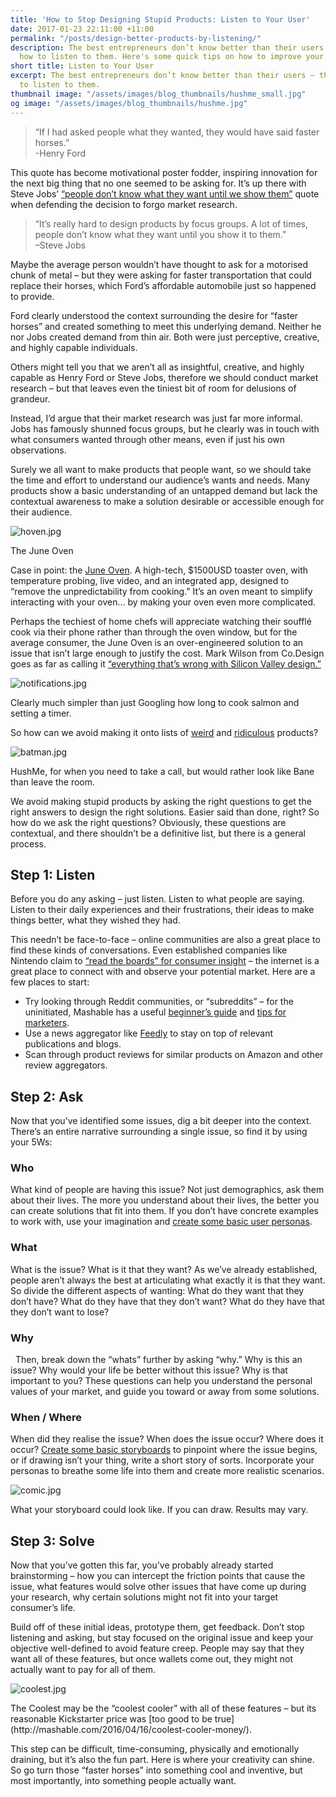 ```yaml
---
title: 'How to Stop Designing Stupid Products: Listen to Your User'
date: 2017-01-23 22:11:00 +11:00
permalink: "/posts/design-better-products-by-listening/"
description: The best entrepreneurs don’t know better than their users – they know
  how to listen to them. Here's some quick tips on how to improve your listening skills.
short title: Listen to Your User
excerpt: The best entrepreneurs don’t know better than their users – they know how
  to listen to them.
thumbnail image: "/assets/images/blog_thumbnails/hushme_small.jpg"
og image: "/assets/images/blog_thumbnails/hushme.jpg"
---
```


> “If I had asked people what they wanted, they would have said faster horses.” <br> -Henry Ford

This quote has become motivational poster fodder, inspiring innovation for the next big thing that no one seemed to be asking for. It’s up there with Steve Jobs’ [“people don’t know what they want until we show them”](https://www.helpscout.net/blog/why-steve-jobs-never-listened-to-his-customers/) quote when defending the decision to forgo market research.

> “It’s really hard to design products by focus groups. A lot of times, people don’t know what they want until you show it to them.” <br> –Steve Jobs

Maybe the average person wouldn’t have thought to ask for a motorised chunk of metal – but they were asking for faster transportation that could replace their horses, which Ford’s affordable automobile just so happened to provide.

Ford clearly understood the context surrounding the desire for “faster horses” and created something to meet this underlying demand. Neither he nor Jobs created demand from thin air. Both were just perceptive, creative, and highly capable individuals. 

Others might tell you that we aren’t all as insightful, creative, and highly capable as Henry Ford or Steve Jobs, therefore we should conduct market research – but that leaves even the tiniest bit of room for delusions of grandeur. 

Instead, I’d argue that their market research was just far more informal. Jobs has famously shunned focus groups, but he clearly was in touch with what consumers wanted through other means, even if just his own observations.

Surely we all want to make products that people want, so we should take the time and effort to understand our audience’s wants and needs. Many products show a basic understanding of an untapped demand but lack the contextual awareness to make a solution desirable or accessible enough for their audience.

![hoven.jpg](/uploads/hoven.jpg)
<p class="caption">The June Oven</p>

Case in point: the [June Oven](https://juneoven.com/). A high-tech, $1500USD toaster oven, with temperature probing, live video, and an integrated app, designed to “remove the unpredictability from cooking.” It’s an oven meant to simplify interacting with your oven… by making your oven even more complicated.

Perhaps the techiest of home chefs will appreciate watching their soufflé cook via their phone rather than through the oven window, but for the average consumer, the June Oven is an over-engineered solution to an issue that isn’t large enough to justify the cost. Mark Wilson from Co.Design goes as far as calling it [“everything that’s wrong with Silicon Valley design.”](https://www.fastcodesign.com/3065667/this-1500-toaster-oven-is-everything-thats-wrong-with-silicon-valley-design)

![notifications.jpg](/uploads/notifications.jpg)
<p class="caption">Clearly much simpler than just Googling how long to cook salmon and setting a timer.</p>

So how can we avoid making it onto lists of [weird](http://www.forbes.com/sites/geoffreymorrison/2017/01/14/6-of-the-weirdest-and-most-ridiculous-gadgets-from-ces-2017/#1a17f0291212) and [ridiculous](http://www.businessinsider.com/weirdest-smart-gadgets-smart-home-2016-6) products?

![batman.jpg](/uploads/batman.jpg)
<p class="caption">HushMe, for when you need to take a call, but would rather look like Bane than leave the room.</p>

We avoid making stupid products by asking the right questions to get the right answers to design the right solutions. Easier said than done, right? So how do we ask the right questions? Obviously, these questions are contextual, and there shouldn’t be a definitive list, but there is a general process.

## Step 1: Listen
Before you do any asking – just listen. Listen to what people are saying. Listen to their daily experiences and their frustrations, their ideas to make things better, what they wished they had.

This needn’t be face-to-face – online communities are also a great place to find these kinds of conversations. Even established companies like Nintendo claim to [“read the boards” for consumer insight](https://www.wired.com/2017/01/reggie-fils-aime-nintendo-interview/) – the internet is a great place to connect with and observe your potential market. Here are a few places to start:
* Try looking through Reddit communities, or “subreddits” – for the uninitiated, Mashable has a useful [beginner’s guide](http://mashable.com/2012/06/06/reddit-for-beginners/#W0LZw3L6TEqd) and [tips for marketers](http://mashable.com/2012/07/19/reddit-for-marketers/#utopNJo1TaqE).
* Use a news aggregator like [Feedly](https://feedly.com/) to stay on top of relevant publications and blogs.
* Scan through product reviews for similar products on Amazon and other review aggregators.

## Step 2: Ask
Now that you’ve identified some issues, dig a bit deeper into the context. There’s an entire narrative surrounding a single issue, so find it by using your 5Ws:

### Who
What kind of people are having this issue? Not just demographics, ask them about their lives. The more you understand about their lives, the better you can create solutions that fit into them. If you don’t have concrete examples to work with, use your imagination and [create some basic user personas](https://xtensio.com/how-to-create-a-persona/).

### What
What is the issue? What is it that they want? As we’ve already established, people aren’t always the best at articulating what exactly it is that they want. So divide the different aspects of wanting: What do they want that they don’t have? What do they have that they don’t want? What do they have that they don’t want to lose? 

### Why
  Then, break down the “whats” further by asking “why.” Why is this an issue? Why would your life be better without this issue? Why is that important to you? These questions can help you understand the personal values of your market, and guide you toward or away from some solutions.

### When / Where
When did they realise the issue? When does the issue occur? Where does it occur? [Create some basic storyboards](http://johnnyholland.org/2011/10/storyboarding-ux-part-1-an-introduction/) to pinpoint where the issue begins, or if drawing isn’t your thing, write a short story of sorts. Incorporate your personas to breathe some life into them and create more realistic scenarios.

![comic.jpg](/uploads/comic.jpg)
<p class="caption">What your storyboard could look like. If you can draw. Results may vary.</p>

## Step 3: Solve
Now that you’ve gotten this far, you’ve probably already started brainstorming – how you can intercept the friction points that cause the issue, what features would solve other issues that have come up during your research, why certain solutions might not fit into your target consumer’s life.

Build off of these initial ideas, prototype them, get feedback. Don’t stop listening and asking, but stay focused on the original issue and keep your objective well-defined to avoid feature creep. People may say that they want all of these features, but once wallets come out, they might not actually want to pay for all of them.

![coolest.jpg](/uploads/coolest.jpg)
<p class="caption">The Coolest may be the “coolest cooler” with all of these features – but its reasonable Kickstarter price was [too good to be true](http://mashable.com/2016/04/16/coolest-cooler-money/).</p>

This step can be difficult, time-consuming, physically and emotionally draining, but it’s also the fun part. Here is where your creativity can shine. So go turn those “faster horses” into something cool and inventive, but most importantly, into something people actually want.